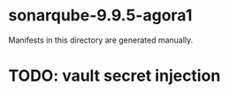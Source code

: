 # sonarqube-9.9.5-agora1

Manifests in this directory are generated manually.

# TODO: vault secret injection
